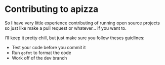 # Contributing to apizza

So I have very little experience contributing of running open source projects so just like make a pull request or whatever... if you want to.

I'll keep it pretty chill, but just make sure you follow theses guidlines:
- Test your code before you commit it
- Run `gofmt` to format the code
- Work off of the dev branch
